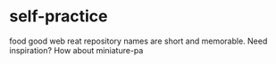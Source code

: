 # self-practice
food good web reat repository names are short and memorable. Need inspiration? How about miniature-pa
